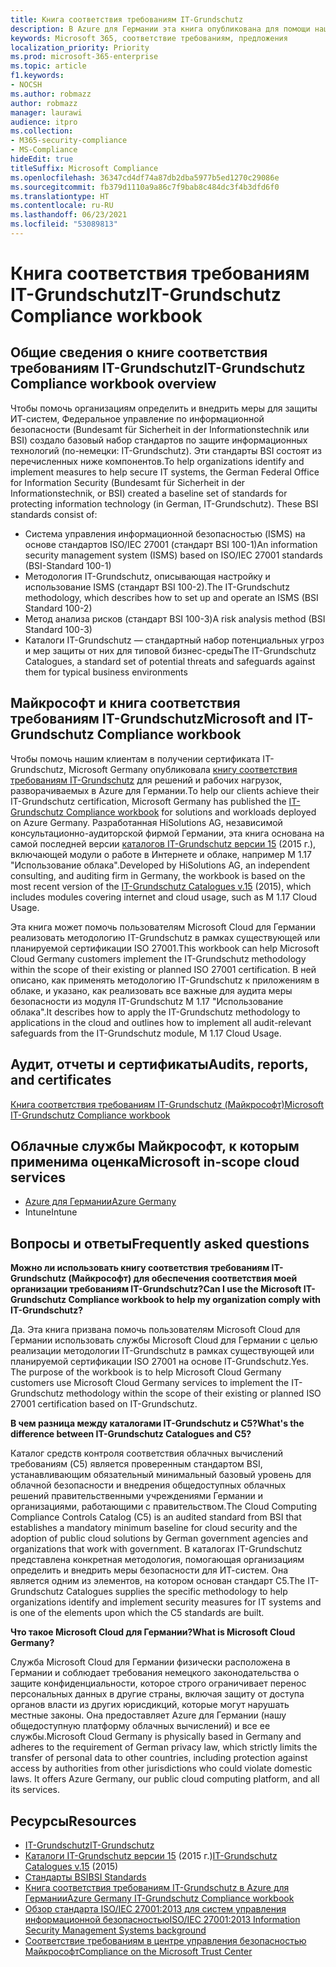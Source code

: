 ```yaml
---
title: Книга соответствия требованиям IT-Grundschutz
description: В Azure для Германии эта книга опубликована для помощи нашим клиентам в получении сертификата IT-Grundschutz.
keywords: Microsoft 365, соответствие требованиям, предложения
localization_priority: Priority
ms.prod: microsoft-365-enterprise
ms.topic: article
f1.keywords:
- NOCSH
ms.author: robmazz
author: robmazz
manager: laurawi
audience: itpro
ms.collection:
- M365-security-compliance
- MS-Compliance
hideEdit: true
titleSuffix: Microsoft Compliance
ms.openlocfilehash: 36347cd4df74a87db2dba5977b5ed1270c29086e
ms.sourcegitcommit: fb379d1110a9a86c7f9bab8c484dc3f4b3dfd6f0
ms.translationtype: HT
ms.contentlocale: ru-RU
ms.lasthandoff: 06/23/2021
ms.locfileid: "53089813"
---
```

# <a name="it-grundschutz-compliance-workbook"></a><span data-ttu-id="edebb-104">Книга соответствия требованиям IT-Grundschutz</span><span class="sxs-lookup"><span data-stu-id="edebb-104">IT-Grundschutz Compliance workbook</span></span>

## <a name="it-grundschutz-compliance-workbook-overview"></a><span data-ttu-id="edebb-105">Общие сведения о книге соответствия требованиям IT-Grundschutz</span><span class="sxs-lookup"><span data-stu-id="edebb-105">IT-Grundschutz Compliance workbook overview</span></span>

<span data-ttu-id="edebb-p101">Чтобы помочь организациям определить и внедрить меры для защиты ИТ-систем, Федеральное управление по информационной безопасности (Bundesamt für Sicherheit in der Informationstechnik или BSI) создало базовый набор стандартов по защите информационных технологий (по-немецки: IT-Grundschutz). Эти стандарты BSI состоят из перечисленных ниже компонентов.</span><span class="sxs-lookup"><span data-stu-id="edebb-p101">To help organizations identify and implement measures to help secure IT systems, the German Federal Office for Information Security (Bundesamt für Sicherheit in der Informationstechnik, or BSI) created a baseline set of standards for protecting information technology (in German, IT-Grundschutz). These BSI standards consist of:</span></span>

- <span data-ttu-id="edebb-108">Система управления информационной безопасностью (ISMS) на основе стандартов ISO/IEC 27001 (стандарт BSI 100-1)</span><span class="sxs-lookup"><span data-stu-id="edebb-108">An information security management system (ISMS) based on ISO/IEC 27001 standards (BSI-Standard 100-1)</span></span>
- <span data-ttu-id="edebb-109">Методология IT-Grundschutz, описывающая настройку и использование ISMS (стандарт BSI 100-2).</span><span class="sxs-lookup"><span data-stu-id="edebb-109">The IT-Grundschutz methodology, which describes how to set up and operate an ISMS (BSI Standard 100-2)</span></span>
- <span data-ttu-id="edebb-110">Метод анализа рисков (стандарт BSI 100-3)</span><span class="sxs-lookup"><span data-stu-id="edebb-110">A risk analysis method (BSI Standard 100-3)</span></span>
- <span data-ttu-id="edebb-111">Каталоги IT-Grundschutz — стандартный набор потенциальных угроз и мер защиты от них для типовой бизнес-среды</span><span class="sxs-lookup"><span data-stu-id="edebb-111">The IT-Grundschutz Catalogues, a standard set of potential threats and safeguards against them for typical business environments</span></span>

## <a name="microsoft-and-it-grundschutz-compliance-workbook"></a><span data-ttu-id="edebb-112">Майкрософт и книга соответствия требованиям IT-Grundschutz</span><span class="sxs-lookup"><span data-stu-id="edebb-112">Microsoft and IT-Grundschutz Compliance workbook</span></span>

<span data-ttu-id="edebb-113">Чтобы помочь нашим клиентам в получении сертификата IT-Grundschutz, Microsoft Germany опубликовала [книгу соответствия требованиям IT-Grundschutz](https://aka.ms/grundschutzworkbook) для решений и рабочих нагрузок, разворачиваемых в Azure для Германии.</span><span class="sxs-lookup"><span data-stu-id="edebb-113">To help our clients achieve their IT-Grundschutz certification, Microsoft Germany has published the [IT-Grundschutz Compliance workbook](https://aka.ms/grundschutzworkbook) for solutions and workloads deployed on Azure Germany.</span></span> <span data-ttu-id="edebb-114">Разработанная HiSolutions AG, независимой консультационно-аудиторской фирмой Германии, эта книга основана на самой последней версии [каталогов IT-Grundschutz версии 15](https://www.bsi.bund.de/SharedDocs/Downloads/DE/BSI/Grundschutz/International/GSK_15_EL_EN_Draft.pdf?__blob=publicationFile&v=2) (2015 г.), включающей модули о работе в Интернете и облаке, например M 1.17 "Использование облака".</span><span class="sxs-lookup"><span data-stu-id="edebb-114">Developed by HiSolutions AG, an independent consulting, and auditing firm in Germany, the workbook is based on the most recent version of the [IT-Grundschutz Catalogues v.15](https://www.bsi.bund.de/SharedDocs/Downloads/DE/BSI/Grundschutz/International/GSK_15_EL_EN_Draft.pdf?__blob=publicationFile&v=2) (2015), which includes modules covering internet and cloud usage, such as M 1.17 Cloud Usage.</span></span>

<span data-ttu-id="edebb-115">Эта книга может помочь пользователям Microsoft Cloud для Германии реализовать методологию IT-Grundschutz в рамках существующей или планируемой сертификации ISO 27001.</span><span class="sxs-lookup"><span data-stu-id="edebb-115">This workbook can help Microsoft Cloud Germany customers implement the IT-Grundschutz methodology within the scope of their existing or planned ISO 27001 certification.</span></span> <span data-ttu-id="edebb-116">В ней описано, как применять методологию IT-Grundschutz к приложениям в облаке, и указано, как реализовать все важные для аудита меры безопасности из модуля IT-Grundschutz M 1.17 "Использование облака".</span><span class="sxs-lookup"><span data-stu-id="edebb-116">It describes how to apply the IT-Grundschutz methodology to applications in the cloud and outlines how to implement all audit-relevant safeguards from the IT-Grundschutz module, M 1.17 Cloud Usage.</span></span>

## <a name="audits-reports-and-certificates"></a><span data-ttu-id="edebb-117">Аудит, отчеты и сертификаты</span><span class="sxs-lookup"><span data-stu-id="edebb-117">Audits, reports, and certificates</span></span>

[<span data-ttu-id="edebb-118">Книга соответствия требованиям IT-Grundschutz (Майкрософт)</span><span class="sxs-lookup"><span data-stu-id="edebb-118">Microsoft IT-Grundschutz Compliance workbook</span></span>](https://aka.ms/grundschutzworkbook)

## <a name="microsoft-in-scope-cloud-services"></a><span data-ttu-id="edebb-119">Облачные службы Майкрософт, к которым применима оценка</span><span class="sxs-lookup"><span data-stu-id="edebb-119">Microsoft in-scope cloud services</span></span>

- [<span data-ttu-id="edebb-120">Azure для Германии</span><span class="sxs-lookup"><span data-stu-id="edebb-120">Azure Germany</span></span>](https://aka.ms/AzureCompliance)
- <span data-ttu-id="edebb-121">Intune</span><span class="sxs-lookup"><span data-stu-id="edebb-121">Intune</span></span>

## <a name="frequently-asked-questions"></a><span data-ttu-id="edebb-122">Вопросы и ответы</span><span class="sxs-lookup"><span data-stu-id="edebb-122">Frequently asked questions</span></span>

<span data-ttu-id="edebb-123">**Можно ли использовать книгу соответствия требованиям IT-Grundschutz (Майкрософт) для обеспечения соответствия моей организации требованиям IT-Grundschutz?**</span><span class="sxs-lookup"><span data-stu-id="edebb-123">**Can I use the Microsoft IT-Grundschutz Compliance workbook to help my organization comply with IT-Grundschutz?**</span></span>

<span data-ttu-id="edebb-p104">Да. Эта книга призвана помочь пользователям Microsoft Cloud для Германии использовать службы Microsoft Cloud для Германии с целью реализации методологии IT-Grundschutz в рамках существующей или планируемой сертификации ISO 27001 на основе IT-Grundschutz.</span><span class="sxs-lookup"><span data-stu-id="edebb-p104">Yes. The purpose of the workbook is to help Microsoft Cloud Germany customers use Microsoft Cloud Germany services to implement the IT-Grundschutz methodology within the scope of their existing or planned ISO 27001 certification based on IT-Grundschutz.</span></span>

<span data-ttu-id="edebb-126">**В чем разница между каталогами IT-Grundschutz и C5?**</span><span class="sxs-lookup"><span data-stu-id="edebb-126">**What's the difference between IT-Grundschutz Catalogues and C5?**</span></span>

<span data-ttu-id="edebb-127">Каталог средств контроля соответствия облачных вычислений требованиям (C5) является проверенным стандартом BSI, устанавливающим обязательный минимальный базовый уровень для облачной безопасности и внедрения общедоступных облачных решений правительственными учреждениями Германии и организациями, работающими с правительством.</span><span class="sxs-lookup"><span data-stu-id="edebb-127">The Cloud Computing Compliance Controls Catalog (C5) is an audited standard from BSI that establishes a mandatory minimum baseline for cloud security and the adoption of public cloud solutions by German government agencies and organizations that work with government.</span></span> <span data-ttu-id="edebb-128">В каталогах IT-Grundschutz представлена конкретная методология, помогающая организациям определить и внедрить меры безопасности для ИТ-систем. Она является одним из элементов, на котором основан стандарт C5.</span><span class="sxs-lookup"><span data-stu-id="edebb-128">The IT-Grundschutz Catalogues supplies the specific methodology to help organizations identify and implement security measures for IT systems and is one of the elements upon which the C5 standards are built.</span></span>

<span data-ttu-id="edebb-129">**Что такое Microsoft Cloud для Германии?**</span><span class="sxs-lookup"><span data-stu-id="edebb-129">**What is Microsoft Cloud Germany?**</span></span>

<span data-ttu-id="edebb-p106">Служба Microsoft Cloud для Германии физически расположена в Германии и соблюдает требования немецкого законодательства о защите конфиденциальности, которое строго ограничивает перенос персональных данных в другие страны, включая защиту от доступа органов власти из других юрисдикций, которые могут нарушать местные законы. Она предоставляет Azure для Германии (нашу общедоступную платформу облачных вычислений) и все ее службы.</span><span class="sxs-lookup"><span data-stu-id="edebb-p106">Microsoft Cloud Germany is physically based in Germany and adheres to the requirement of German privacy law, which strictly limits the transfer of personal data to other countries, including protection against access by authorities from other jurisdictions who could violate domestic laws. It offers Azure Germany, our public cloud computing platform, and all its services.</span></span>

## <a name="resources"></a><span data-ttu-id="edebb-132">Ресурсы</span><span class="sxs-lookup"><span data-stu-id="edebb-132">Resources</span></span>

- [<span data-ttu-id="edebb-133">IT-Grundschutz</span><span class="sxs-lookup"><span data-stu-id="edebb-133">IT-Grundschutz</span></span>](https://www.bsi.bund.de/EN/Topics/ITGrundschutz/ITGrundschutzHome/itgrundschutzhome_node.html;jsessionid=5ABC53411232B460035220974AE634C4.1_cid351)
- <span data-ttu-id="edebb-134">[Каталоги IT-Grundschutz версии 15](https://www.bsi.bund.de/SharedDocs/Downloads/DE/BSI/Grundschutz/International/GSK_15_EL_EN_Draft.pdf?__blob=publicationFile&v=2) (2015 г.)</span><span class="sxs-lookup"><span data-stu-id="edebb-134">[IT-Grundschutz Catalogues v.15](https://www.bsi.bund.de/SharedDocs/Downloads/DE/BSI/Grundschutz/International/GSK_15_EL_EN_Draft.pdf?__blob=publicationFile&v=2) (2015)</span></span>
- [<span data-ttu-id="edebb-135">Стандарты BSI</span><span class="sxs-lookup"><span data-stu-id="edebb-135">BSI Standards</span></span>](https://www.bsi.bund.de/EN/Publications/BSIStandards/BSIStandards_node.html)
- [<span data-ttu-id="edebb-136">Книга соответствия требованиям IT-Grundschutz в Azure для Германии</span><span class="sxs-lookup"><span data-stu-id="edebb-136">Azure Germany IT-Grundschutz Compliance workbook</span></span>](https://aka.ms/grundschutzworkbook)
- [<span data-ttu-id="edebb-137">Обзор стандарта ISO/IEC 27001:2013 для систем управления информационной безопасностью</span><span class="sxs-lookup"><span data-stu-id="edebb-137">ISO/IEC 27001:2013 Information Security Management Systems background</span></span>](offering-iso-27001.md)
- [<span data-ttu-id="edebb-138">Соответствие требованиям в центре управления безопасностью Майкрософт</span><span class="sxs-lookup"><span data-stu-id="edebb-138">Compliance on the Microsoft Trust Center</span></span>](https://www.microsoft.com/trust-center/compliance/compliance-overview)

